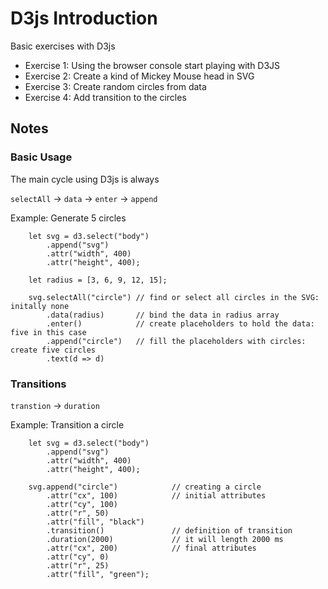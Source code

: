 # D3js Introduction
Basic exercises with D3js

* Exercise 1: Using the browser console start playing with D3JS
* Exercise 2: Create a kind of Mickey Mouse head in SVG
* Exercise 3: Create random circles from data
* Exercise 4: Add transition to the circles

## Notes

### Basic Usage

The main cycle using D3js is always

`selectAll` -> `data` -> `enter` -> `append`

Example: Generate 5 circles
```
    let svg = d3.select("body")
        .append("svg")
        .attr("width", 400)
        .attr("height", 400);

    let radius = [3, 6, 9, 12, 15];

    svg.selectAll("circle") // find or select all circles in the SVG: initally none
        .data(radius)       // bind the data in radius array
        .enter()            // create placeholders to hold the data: five in this case
        .append("circle")   // fill the placeholders with circles: create five circles
        .text(d => d)
```

### Transitions

`transtion` -> `duration`

Example: Transition a circle
```
    let svg = d3.select("body")
        .append("svg")
        .attr("width", 400)
        .attr("height", 400);

    svg.append("circle")            // creating a circle
        .attr("cx", 100)            // initial attributes
        .attr("cy", 100)
        .attr("r", 50)
        .attr("fill", "black")
        .transition()               // definition of transition
        .duration(2000)             // it will length 2000 ms
        .attr("cx", 200)            // final attributes
        .attr("cy", 0)
        .attr("r", 25)
        .attr("fill", "green");
```